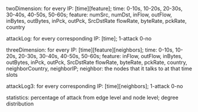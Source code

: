 twoDimension:
for every IP:
[time][feature];
time: 0-10s, 10-20s, 20-30s, 30-40s, 40-50s, 50-60s;
feature: numSrc, numDst, inFlow, outFlow, inBytes, outBytes, inPck, outPck, SrcDstRate flowRate, byteRate, pckRate, country

attackLog:
for every corresponding IP:
[time];
1-attack 0-no

threeDimension:
for every IP:
[time][feature][neighbors];
time: 0-10s, 10-20s, 20-30s, 30-40s, 40-50s, 50-60s; 
feature: inFlow, outFlow, inBytes, outBytes, inPck, outPck, SrcDstRate flowRate, byteRate, pckRate, country, neighborCountry, neighborIP; 
neighbor: the nodes that it talks to at that time slots

attackLog3:
for every corresponding IP:
[time][neighbors]; 
1-attack 0-no

statistics:
percentage of attack from edge level and node level; 
degree distribution
